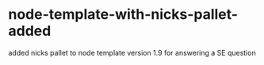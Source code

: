 # node-template-with-nicks-pallet-added
added nicks pallet to node template version 1.9 for answering a SE question
